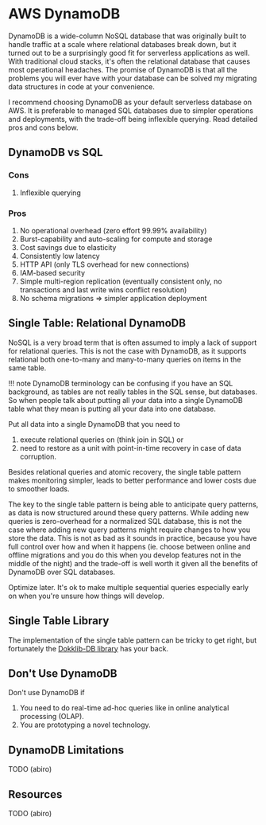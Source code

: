 # AWS DynamoDB

DynamoDB is a wide-column NoSQL database that was originally built to handle traffic at a scale where relational databases break down, but it turned out to be a surprisingly good fit for serverless applications as well. With traditional cloud stacks, it's often the relational database that causes most operational headaches.  The promise of DynamoDB is that all the problems you will ever have with your database can be solved my migrating data structures in code at your convenience.

I recommend choosing DynamoDB as your default serverless database on AWS. It is preferable to managed SQL databases due to simpler operations and deployments, with the trade-off being inflexible querying. Read detailed pros and cons below.

## DynamoDB vs SQL

### Cons

1. Inflexible querying

### Pros

1. No operational overhead (zero effort 99.99% availability)
2. Burst-capability and auto-scaling for compute and storage
3. Cost savings due to elasticity
4. Consistently low latency
5. HTTP API (only TLS overhead for new connections)
6. IAM-based security
7. Simple multi-region replication (eventually consistent only, no transactions and last write wins conflict resolution)
8. No schema migrations => simpler application deployment

## Single Table: Relational DynamoDB

NoSQL is a very broad term that is often assumed to imply a lack of support for relational queries. This is not the case with DynamoDB, as it supports relational both one-to-many and many-to-many queries on items in the same table. 

!!! note
    DynamoDB terminology can be confusing if you have an SQL background, as tables are not really tables in the SQL sense, but databases. So when people talk about putting all your data into a single DynamoDB table what they mean is putting all your data into one database.

Put all data into a single DynamoDB that you need to

1. execute relational queries on (think join in SQL) or
2. need to restore as a unit with point-in-time recovery in case of data corruption.

Besides relational queries and atomic recovery, the single table pattern makes monitoring simpler, leads to better performance and lower costs due to smoother loads.

The key to the single table pattern is being able to anticipate query patterns, as data is now structured around these query patterns. While adding new queries is zero-overhead for a normalized SQL database, this is not the case where adding new query patterns might require changes to how you store the data. This is not as bad as it sounds in practice, because you have full control over how and when it happens (ie. choose between online and offline migrations and you do this when you develop features not in the middle of the night) and the trade-off is well worth it given all the benefits of DynamoDB over SQL databases.

Optimize later. It's ok to make multiple sequential queries especially early on when you're unsure how things will develop.

## Single Table Library

The implementation of the single table pattern can be tricky to get right, but fortunately the [Dokklib-DB library](/libs/db/) has your back.

## Don't Use DynamoDB

Don't use DynamoDB if 

1. You need to do real-time ad-hoc queries like in online analytical processing (OLAP).
2. You are prototyping a novel technology.

## DynamoDB Limitations

TODO (abiro)

## Resources

TODO (abiro)
